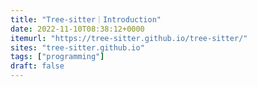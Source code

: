 ```yaml
---
title: "Tree-sitter｜Introduction"
date: 2022-11-10T08:38:12+0000
itemurl: "https://tree-sitter.github.io/tree-sitter/"
sites: "tree-sitter.github.io"
tags: ["programming"]
draft: false
---
```

